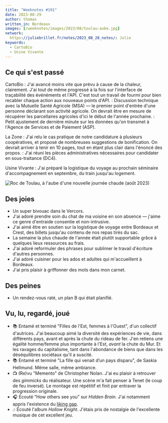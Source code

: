 ```yaml
---
title: "Weeknotes #191"
date: 2023-08-29
author: thomas
written_in: Bordeaux
images: [/weeknotes/images/2023/08/toulau-aube.jpg]
network:
  https://juliebrillet.fr/notes/2023_08_28_notes/: Julie
keywords:
  - CartoBio
  - Usine Vivante
---
```


<!--more-->

## Ce qui s'est passé

CartoBio
: J'ai avancé moins vite que prévu à cause de la chaleur, clairement. J'ai tout de même progressé à la fois sur l'interface de traçabilité des événéments et l'API. C'est tout un travail de fourmi pour bien recabler chaque action aux nouveaux points d'API.
: Discussion technique avec la Mutuelle Santé Agricole (MSA) — le premier point d'entrée d'une personne déclarant son activité agricole. On devrait être en mesure de récupérer les parcellaires agricoles d'ici le début de l'année prochaine.
: Petit ajustement de dernière minute sur les données qu'on transmet à l'Agence de Services et de Paiement (ASP).

La Zone
: J'ai relu le cas pratique de notre candidature à plusieurs coopératives, et proposé de nombreuses suggestions de bonification. On devrait arriver à tenir en 10 pages, tout en étant plus clair dans l'énoncé des propos.
: J'ai réuni les pièces administratives nécessaires pour candidater en sous-traitance (DC4).

Usine Vivante
: J'ai préparé la logistique du voyage au prochain séminaire d'accompagnement en septembre, du train jusqu'au logement.

![](/weeknotes/images/2023/08/toulau-aube.jpg "Roc de Toulau, à l'aube d'une nouvelle journée chaude (août 2023)")

## Des joies

- Un super bivouac dans le Vercors.
- J'ai adoré prendre soin du chat de ma voisine en son absence — j'aime ce genre d'entraide consentie et non-intrusive.
- J'ai aimé être en soutien sur la logistique de voyage entre Bordeaux et Crest, des billets jusqu'au contenu de nos repas tirés du sac.
- La semaine la plus chaude de l'année était plutôt supportable grâce à quelques lieux ressources au frais.
- J'ai adoré reformuler des phrases pour sublimer le travail d'écriture d'autres personnes.
- J'ai adoré cuisiner pour les ados et adultes qui m'accueillent à Bordeaux.
- J'ai pris plaisir à griffonner des mots dans mon carnet.

## Des peines

- Un rendez-vous raté, un plan B qui était planifié.

## Vu, lu, regardé, joué

- 📚 Entamé et terminé "Filles de l'Est, femmes à l'Ouest", d'un collectif d'autrices. J'ai beaucoup aimé la diversité des expériences de vie, dans différents pays, avant et après la chute du rideau de fer. J'en retiens une égalité homme/femme plus importante à l'Est, _avant_ la chute du Mur. Et les ravages du capitalisme, tant dans l'abondance de biens que dans les déséquilibres sociétaux qu'il a suscité.
- 📚 Entamé et terminé "La fille qui venait d’un pays disparu", de Saskia Hellmund. Même salle, même ambiance.
- 📺 (Re)vu "Memento" de Christopher Nolan. J'ai eu plaisir à retrouver des _gimmicks_ du réalisateur. Une scène m'a fait penser à Tenet (le coup de feu inversé). Le montage est répétitif et finit par entraver la progression originale.
- 🎧 Écouté <q lang="en">How others see you</q> sur <i lang="en">Hidden Brain</i>. J'ai notamment appris l'existence du [liking gap](https://en.wikipedia.org/wiki/Liking_gap).
- 🎶 Écouté l'album <cite lang="en">Hollow Knight</cite>. J'étais pris de nostalgie de l'excellente musique de cet excellent jeu.

